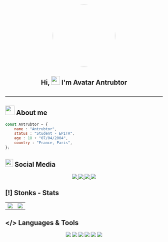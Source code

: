 <div align="center">
<img style="border-radius:50%; width:200px;" src="https://avatars.githubusercontent.com/u/70094563?v=4">
</div>
<h2 align="center">
  Hi,
  <img src="https://media.giphy.com/media/hvRJCLFzcasrR4ia7z/giphy.gif" width="28">
  I'm  Avatar
Antrubtor

</h2>
<div align="center">
<img src="https://camo.githubusercontent.com/8701ea542dd15d60dfbfb60368abba79924dc0b55958e1e38538910da4ad8989/68747470733a2f2f6b6f6d617265762e636f6d2f67687076632f3f757365726e616d653d416e74727562746f72267374796c653d666c61742d737175617265" alt="" data-canonical-src="https://komarev.com/ghpvc/?username=Antrubtor&amp;style=flat-square" style="max-width: 100%;">
<br/>

</div>

<hr/>

## <img src="https://media.giphy.com/media/WUlplcMpOCEmTGBtBW/giphy.gif" width="30"> About me

```js
const Antrubtor = {
    name : "Antrubtor",
    status : "Student - EPITA",
    age : 18 + "07/04/2004",
    country : "France, Paris",
};
````

## <img src="https://media.giphy.com/media/3o7TKSjRrfIPjeUGic/giphy.gif" width="25"> Social Media

<div align="center">
<a href="https://www.instagram.com/antrubtor_fpv/">
    <img src="https://img.shields.io/badge/Instagram-E4405F?style=for-the-badge&logo=instagram&logoColor=white" />
</a>
<a href="https://twitter.com/antrubtor">
    <img src="https://img.shields.io/badge/Twitter-1DA1F2?style=for-the-badge&logo=twitter&logoColor=white" />
</a>
<a href="https://www.youtube.com/@Antrubtor/">
    <img src="https://img.shields.io/badge/YouTube-FF0000?style=for-the-badge&logo=youtube&logoColor=white" />
</a>
<a href="https://www.twitch.tv/antrubtor">
    <img src="https://img.shields.io/badge/Twitch-9146FF?style=for-the-badge&logo=twitch&logoColor=white" />
</a>
</div>

## [!] Stonks - Stats

<div align="center">
<table>
  <tr>
    <td><img src="https://github-readme-stats.vercel.app/api?username=Antrubtor&show_icons=true&theme=radical" /></td>
    <td><img src="https://github-readme-stats.vercel.app/api/top-langs/?username=Antrubtor&layout=compact&theme=radical" /></td>
</tr>
</table>
</div>

## </> Languages & Tools
<div align="center">
<img src="https://img.shields.io/badge/C%23-239120?style=for-the-badge&logo=c-sharp&logoColor=white"/>
<img src="https://img.shields.io/badge/Python-3776AB?style=for-the-badge&logo=python&logoColor=white"/>
<img src="https://img.shields.io/badge/Rider-75072a?style=for-the-badge&logo=rider&logoColor=white"/>
<img src="https://img.shields.io/badge/PyCharm-024d0b?style=for-the-badge&logo=pycharm&logoColor=white"/>
<img src="https://img.shields.io/badge/Unity-000000?style=for-the-badge&logo=unity&logoColor=white"/>
<img src="https://img.shields.io/badge/Visual%20Studio%20Code-073775?style=for-the-badge&logo=visual-studio-code&logoColor=white"/>
</div>
